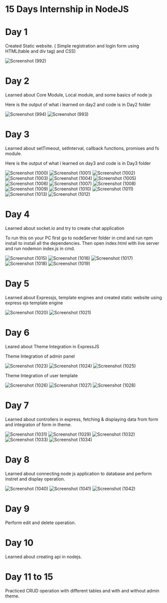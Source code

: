 # 15 Days Internship in NodeJS

# Day 1

Created Static website. ( Simple registration and login form using HTML(table and div tag) and CSS) 

![Screenshot (992)](https://user-images.githubusercontent.com/70268807/119513977-4e367a00-bd92-11eb-8da6-34b0cf97184c.png)

# Day 2

Learned about Core Module, Local module, and some basics of node js

Here is the output of what i learned on day2 and code is in Day2 folder

![Screenshot (994)](https://user-images.githubusercontent.com/70268807/119672839-8acca900-be58-11eb-94f8-c32f6e16275b.png)
![Screenshot (993)](https://user-images.githubusercontent.com/70268807/119672861-8d2f0300-be58-11eb-8c7b-845da96439bd.png)

# Day 3

Learned about setTimeout, setInterval, callback functions, promises and fs module.

Here is the output of what i learned on day3 and code is in Day3 folder


![Screenshot (1000)](https://user-images.githubusercontent.com/70268807/119864526-56301e80-bf38-11eb-9c89-ffd5a1f9d530.png)
![Screenshot (1001)](https://user-images.githubusercontent.com/70268807/119864545-592b0f00-bf38-11eb-847e-7846fb8f05d4.png)
![Screenshot (1002)](https://user-images.githubusercontent.com/70268807/119864562-5defc300-bf38-11eb-97bb-f3f6c031cb4b.png)
![Screenshot (1003)](https://user-images.githubusercontent.com/70268807/119864581-62b47700-bf38-11eb-819d-c69fbc2c8b20.png)
![Screenshot (1004)](https://user-images.githubusercontent.com/70268807/119864593-6647fe00-bf38-11eb-9df2-ba3da6169f8d.png)
![Screenshot (1005)](https://user-images.githubusercontent.com/70268807/119864616-6cd67580-bf38-11eb-8222-b80476219061.png)
![Screenshot (1006)](https://user-images.githubusercontent.com/70268807/119864635-719b2980-bf38-11eb-9fe3-d23b790e3083.png)
![Screenshot (1007)](https://user-images.githubusercontent.com/70268807/119864654-76f87400-bf38-11eb-8892-89f7367d0751.png)
![Screenshot (1008)](https://user-images.githubusercontent.com/70268807/119864666-7a8bfb00-bf38-11eb-9f9f-ed5bc1fbac15.png)
![Screenshot (1009)](https://user-images.githubusercontent.com/70268807/119864685-7fe94580-bf38-11eb-8bed-1d19eea1c294.png)
![Screenshot (1010)](https://user-images.githubusercontent.com/70268807/119864450-444e7b80-bf38-11eb-939f-597779eac772.png)
![Screenshot (1011)](https://user-images.githubusercontent.com/70268807/119864487-4d3f4d00-bf38-11eb-9ad7-f4b222dec3c1.png)
![Screenshot (1013)](https://user-images.githubusercontent.com/70268807/119864985-d48cc080-bf38-11eb-8f95-c211840965c6.png)
![Screenshot (1012)](https://user-images.githubusercontent.com/70268807/119864516-54665b00-bf38-11eb-8ecb-5c0672364d05.png)


# Day 4

Learned about socket.io and try to create chat application

To run this on your PC first go to nodeServer folder in cmd and run npm install to install all the dependencies. Then open index.html with live server and run nodemon index.js in cmd.

![Screenshot (1015)](https://user-images.githubusercontent.com/70268807/120107534-fd9e9280-c17e-11eb-9ee0-8a487f77dc09.png)
![Screenshot (1016)](https://user-images.githubusercontent.com/70268807/120107542-03947380-c17f-11eb-927a-86e462fa7fd8.png)
![Screenshot (1017)](https://user-images.githubusercontent.com/70268807/120107547-07c09100-c17f-11eb-86a2-6a4c3e998169.png)
![Screenshot (1018)](https://user-images.githubusercontent.com/70268807/120107556-127b2600-c17f-11eb-8272-175a88e106d0.png)
![Screenshot (1019)](https://user-images.githubusercontent.com/70268807/120107523-f5465780-c17e-11eb-8175-364c074a21dc.png)


# Day 5

Learned about Expressjs, template engines and created static website using express ejs template engine

![Screenshot (1020)](https://user-images.githubusercontent.com/70268807/120217279-c222c780-c255-11eb-8a36-72bfa205d00f.png)
![Screenshot (1021)](https://user-images.githubusercontent.com/70268807/120217269-be8f4080-c255-11eb-99ee-3bc9e04ebf4e.png)



# Day 6

Leared about Theme Integration in ExpressJS

Theme Integration of admin panel

![Screenshot (1023)](https://user-images.githubusercontent.com/70268807/120344695-733d6680-c317-11eb-8f16-9ad60328b5e8.png)
![Screenshot (1024)](https://user-images.githubusercontent.com/70268807/120344702-73d5fd00-c317-11eb-8bd1-48df62b8431b.png)
![Screenshot (1025)](https://user-images.githubusercontent.com/70268807/120344658-69b3fe80-c317-11eb-8ff2-3a1b34102c90.png)


Theme Integration of user template


![Screenshot (1026)](https://user-images.githubusercontent.com/70268807/120344664-6b7dc200-c317-11eb-8022-6dd08d982bd2.png)
![Screenshot (1027)](https://user-images.githubusercontent.com/70268807/120344671-6de01c00-c317-11eb-94a9-ac74caa236b8.png)
![Screenshot (1028)](https://user-images.githubusercontent.com/70268807/120344679-6fa9df80-c317-11eb-8fe3-a14f7ecf8bd1.png)




# Day 7


Learned about controllers in express, fetching & displaying data from form and integraton of form in theme.


![Screenshot (1031)](https://user-images.githubusercontent.com/70268807/120498852-2f149980-c3dd-11eb-92f3-887440f7f752.png)
![Screenshot (1029)](https://user-images.githubusercontent.com/70268807/120498848-2de36c80-c3dd-11eb-8a02-d90d9074667c.png)
![Screenshot (1032)](https://user-images.githubusercontent.com/70268807/120498676-08eef980-c3dd-11eb-82f3-b94bbebdadb6.png)
![Screenshot (1033)](https://user-images.githubusercontent.com/70268807/120498684-0ab8bd00-c3dd-11eb-9dae-1be3966e7eeb.png)
![Screenshot (1034)](https://user-images.githubusercontent.com/70268807/120498784-202de700-c3dd-11eb-8c82-97bbd62c564d.png)



# Day 8

Learned about connecting node js application to database and perform instret and display operation.

![Screenshot (1040)](https://user-images.githubusercontent.com/70268807/121143881-1d0e7d00-c85b-11eb-9a2e-e436f88fc678.png)
![Screenshot (1041)](https://user-images.githubusercontent.com/70268807/121143887-1da71380-c85b-11eb-8a19-1a1e80a5837a.png)
![Screenshot (1042)](https://user-images.githubusercontent.com/70268807/121143864-1b44b980-c85b-11eb-9035-f01563147fc8.png)



# Day 9

Perform edit and delete operation.




# Day 10

Learned about creating api in nodejs.



# Day 11 to 15

Practiced CRUD operation with different tables and with and without admin theme.



